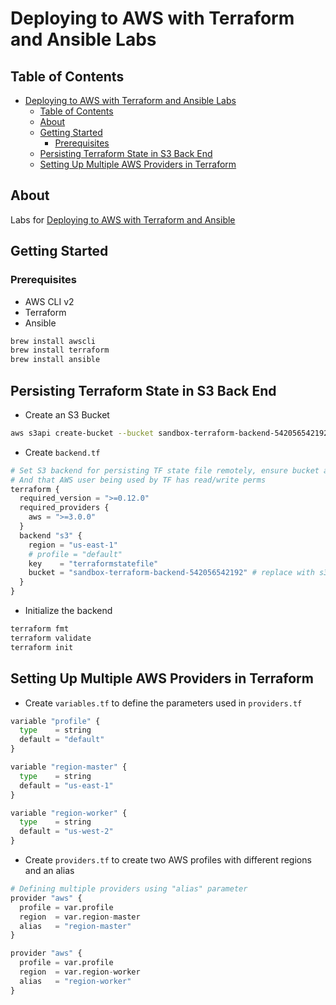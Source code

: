 # Deploying to AWS with Terraform and Ansible Labs

## Table of Contents

- [Deploying to AWS with Terraform and Ansible Labs](#deploying-to-aws-with-terraform-and-ansible-labs)
  - [Table of Contents](#table-of-contents)
  - [About](#about)
  - [Getting Started](#getting-started)
    - [Prerequisites](#prerequisites)
  - [Persisting Terraform State in S3 Back End](#persisting-terraform-state-in-s3-back-end)
  - [Setting Up Multiple AWS Providers in Terraform](#setting-up-multiple-aws-providers-in-terraform)

## About

Labs for [Deploying to AWS with Terraform and Ansible](https://acloud.guru/overview/8a6f598f-a41f-48ff-99a6-2c7a760b4119)

## Getting Started

### Prerequisites

- AWS CLI v2
- Terraform
- Ansible

``` bash
brew install awscli
brew install terraform
brew install ansible
```

## Persisting Terraform State in S3 Back End

- Create an S3 Bucket

``` BASH
aws s3api create-bucket --bucket sandbox-terraform-backend-542056542192
```

- Create `backend.tf`

``` python
# Set S3 backend for persisting TF state file remotely, ensure bucket already exits
# And that AWS user being used by TF has read/write perms
terraform {
  required_version = ">=0.12.0"
  required_providers {
    aws = ">=3.0.0"
  }
  backend "s3" {
    region = "us-east-1"
    # profile = "default"
    key    = "terraformstatefile"
    bucket = "sandbox-terraform-backend-542056542192" # replace with s3 bucket
  }
}
```

- Initialize the backend

``` BASH
terraform fmt
terraform validate
terraform init
```

## Setting Up Multiple AWS Providers in Terraform

- Create `variables.tf` to define the parameters used in `providers.tf`

``` Python
variable "profile" {
  type    = string
  default = "default"
}

variable "region-master" {
  type    = string
  default = "us-east-1"
}

variable "region-worker" {
  type    = string
  default = "us-west-2"
}
```

- Create `providers.tf` to create two AWS profiles with different regions and an alias

``` Python
# Defining multiple providers using "alias" parameter
provider "aws" {
  profile = var.profile
  region  = var.region-master
  alias   = "region-master"
}

provider "aws" {
  profile = var.profile
  region  = var.region-worker
  alias   = "region-worker"
}
```
